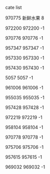 cate list

970775 新鲜水果 8

972200 972200 -1

970776 970776 -1

957347 957347 -1

957330 957330 -1

957430 957430 -1

5057 5057 -1

961006 961006 -1

955035 955035 -1

957428 957428 -1

972219 972219 -1

958104 958104 -1

970778 970778 -1

975706 975706 -1

957615 957615 -1

969032 969032 -1

